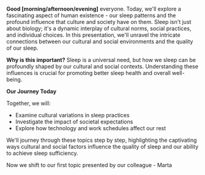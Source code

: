 **Good [morning/afternoon/evening]** everyone. Today, we'll explore a fascinating aspect of human existence - our sleep patterns and the profound influence that culture and society have on them. Sleep isn't just about biology; it's a dynamic interplay of cultural norms, social practices, and individual choices. In this presentation, we'll unravel the intricate connections between our cultural and social environments and the quality of our sleep.

**Why is this important?**
Sleep is a universal need, but how we sleep can be profoundly shaped by our cultural and social contexts. Understanding these influences is crucial for promoting better sleep health and overall well-being.

**Our Journey Today**

Together, we will:
- Examine cultural variations in sleep practices
- Investigate the impact of societal expectations
- Explore how technology and work schedules affect our rest

We'll journey through these topics step by step, highlighting the captivating ways cultural and social factors influence the quality of sleep and our ability to achieve sleep sufficiency. 

Now we shift to our first topic presented by our colleague - Marta
